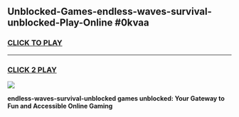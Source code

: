 
## Unblocked-Games-endless-waves-survival-unblocked-Play-Online #0kvaa
<h3>
<a href="https://news.freeplayer.one?title=endless-waves-survival-unblocked&ref=3">CLICK TO PLAY</a></h3>
<hr>

<h3>
<a href="https://news.freeplayer.one?title=endless-waves-survival-unblocked&ref=3">CLICK 2 PLAY</a>
  
</h3>

<a href="https://news.freeplayer.one?title=endless-waves-survival-unblocked&ref=3"><img src="https://clearcache.store/games.png"></a>


**endless-waves-survival-unblocked games unblocked: Your Gateway to Fun and Accessible Online Gaming**
